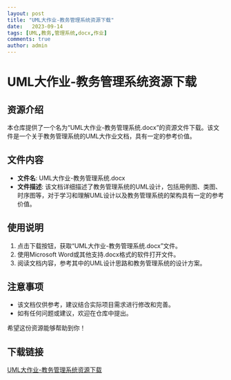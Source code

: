 ```yaml
---
layout: post
title: "UML大作业-教务管理系统资源下载"
date:   2023-09-14
tags: [UML,教务,管理系统,docx,作业]
comments: true
author: admin
---
```

# UML大作业-教务管理系统资源下载

## 资源介绍

本仓库提供了一个名为“UML大作业-教务管理系统.docx”的资源文件下载。该文件是一个关于教务管理系统的UML大作业文档，具有一定的参考价值。

## 文件内容

- **文件名**: UML大作业-教务管理系统.docx
- **文件描述**: 该文档详细描述了教务管理系统的UML设计，包括用例图、类图、时序图等，对于学习和理解UML设计以及教务管理系统的架构具有一定的参考价值。

## 使用说明

1. 点击下载按钮，获取“UML大作业-教务管理系统.docx”文件。
2. 使用Microsoft Word或其他支持.docx格式的软件打开文件。
3. 阅读文档内容，参考其中的UML设计思路和教务管理系统的设计方案。

## 注意事项

- 该文档仅供参考，建议结合实际项目需求进行修改和完善。
- 如有任何问题或建议，欢迎在仓库中提出。

希望这份资源能够帮助到你！

## 下载链接

[UML大作业-教务管理系统资源下载](https://pan.quark.cn/s/dd67062b0579)